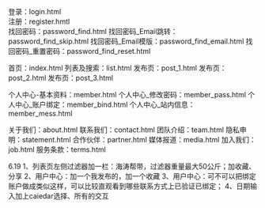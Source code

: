 ﻿登录：login.html   
注册：register.hmtl  
找回密码：password_find.html
找回密码_Email跳转：password_find_skip.html
找回密码_Email模版：password_find_email.html
找回密码_重置密码：password_find_reset.html

首页：index.html
列表及搜索：list.html
发布页：post_1.html
发布页：post_2.html
发布页：post_3.html

个人中心-基本资料：member.html
个人中心_修改密码：member_pass.html
个人中心_账户绑定：member_bind.html
个人中心_站内信息：member_mess.html

关于我们：about.html
联系我们：contact.html
团队介绍：team.html
隐私申明：statement.html
合作伙伴：partner.html
媒体报道：media.html
加入我们：job.html
服务条款：terms.html


6.19
1、列表页左侧过滤器加一栏：海涛帮带，过滤器重量最大50公斤；加收藏、分享
2、用户中心：加一个我发布的，加一个收藏
3、用户中心：可不可以把绑定账户做成类似这样，可以比较直观看到哪些联系方式上已验证已绑定；
4、日期输入加上caiedar选择、所有的交互